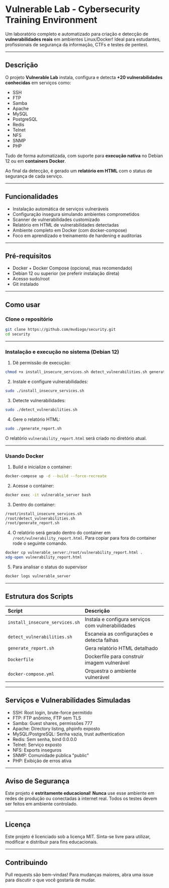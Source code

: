 # Vulnerable Lab - Cybersecurity Training Environment

Um laboratório completo e automatizado para criação e detecção de **vulnerabilidades reais** em ambientes Linux/Docker!
Ideal para estudantes, profissionais de segurança da informação, CTFs e testes de pentest.

---

##  Descrição

O projeto **Vulnerable Lab** instala, configura e detecta **+20 vulnerabilidades conhecidas** em serviços como:
- SSH
- FTP
- Samba
- Apache
- MySQL
- PostgreSQL
- Redis
- Telnet
- NFS
- SNMP
- PHP

Tudo de forma automatizada, com suporte para **execução nativa** no Debian 12 ou em **containers Docker**.

Ao final da detecção, é gerado um **relatório em HTML** com o status de segurança de cada serviço.

---

## Funcionalidades

- Instalação automática de serviços vulneráveis
- Configuração insegura simulando ambientes comprometidos
- Scanner de vulnerabilidades customizado
- Relatório em HTML de vulnerabilidades detectadas
- Ambiente completo em Docker (com docker-compose)
- Foco em aprendizado e treinamento de hardening e auditorias

---

## Pré-requisitos

- Docker + Docker Compose (opcional, mas recomendado)
- Debian 12 ou superior (se preferir instalação direta)
- Acesso sudo/root
- Git instalado

---

## Como usar

### Clone o repositório
```bash
git clone https://github.com/mvdiogo/security.git
cd security
```

---

### Instalação e execução no sistema (Debian 12)

1. Dê permissão de execução:
```bash
chmod +x install_insecure_services.sh detect_vulnerabilities.sh generate_report.sh
```

2. Instale e configure vulnerabilidades:
```bash
sudo ./install_insecure_services.sh
```

3. Detecte vulnerabilidades:
```bash
sudo ./detect_vulnerabilities.sh
```

4. Gere o relatório HTML:
```bash
sudo ./generate_report.sh
```

O relatório `vulnerability_report.html` será criado no diretório atual.

---

###  Usando Docker

1. Build e inicialize o container:
```bash
docker-compose up -d --build --force-recreate
```

2. Acesse o container:
```bash
docker exec -it vulnerable_server bash
```

3. Dentro do container:
```bash
/root/install_insecure_services.sh
/root/detect_vulnerabilities.sh
/root/generate_report.sh
```

4. O relatório será gerado dentro do container em `/root/vulnerability_report.html`. Para copiar para fora do container rode o seguinte comando.
```bash
docker cp vulnerable_server:/root/vulnerability_report.html .
xdg-open vulnerability_report.html
```
5. Para analisar o status do supervisor
```bash
docker logs vulnerable_server
```

---

## Estrutura dos Scripts

| Script | Descrição |
|:---|:---|
| `install_insecure_services.sh` | Instala e configura serviços com vulnerabilidades |
| `detect_vulnerabilities.sh` | Escaneia as configurações e detecta falhas |
| `generate_report.sh` | Gera relatório HTML detalhado |
| `Dockerfile` | Dockerfile para construir imagem vulnerável |
| `docker-compose.yml` | Orquestra o ambiente vulnerável |

---

##  Serviços e Vulnerabilidades Simuladas

- SSH: Root login, brute-force permitido
- FTP: FTP anônimo, FTP sem TLS
- Samba: Guest shares, permissões 777
- Apache: Directory listing, phpinfo exposto
- MySQL/PostgreSQL: Senha vazia, trust authentication
- Redis: Sem senha, bind 0.0.0.0
- Telnet: Serviço exposto
- NFS: Exports inseguros
- SNMP: Comunidade pública "public"
- PHP: Exibição de erros ativa

---

## Aviso de Segurança

Este projeto é **estritamente educacional**!
**Nunca** use esse ambiente em redes de produção ou conectadas à internet real.
Todos os testes devem ser feitos em ambiente controlado.

---

## Licença

Este projeto é licenciado sob a licença MIT.
Sinta-se livre para utilizar, modificar e distribuir para fins educacionais.

---

## Contribuindo

Pull requests são bem-vindas!
Para mudanças maiores, abra uma issue para discutir o que você gostaria de mudar.


